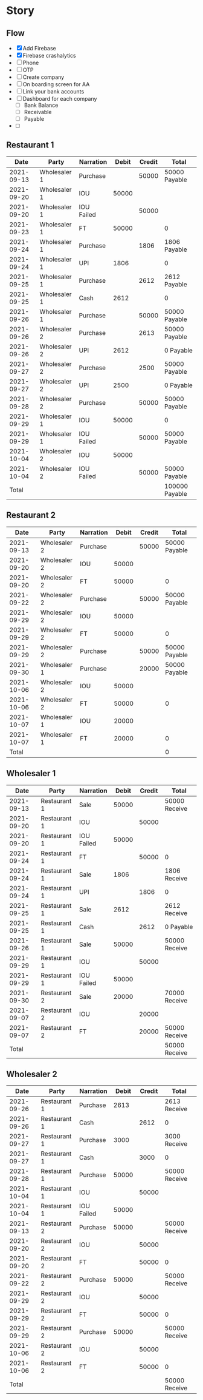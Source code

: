# Story

## Flow

- [x] Add Firebase
- [x] Firebase crashalytics
- [ ] Phone
- [ ] OTP
- [ ] Create company
- [ ] On boarding screen for AA
- [ ] Link your bank accounts
- [ ] Dashboard for each company
  - [ ] Bank Balance
  - [ ] Receivable
  - [ ] Payable
- [ ] 




## Restaurant 1

| Date        | Party        | Narration  | Debit  | Credit | Total          |
|---|---|---|---|---|---|
| 2021-09-13  | Wholesaler 1 | Purchase   |        | 50000  | 50000 Payable  |
| 2021-09-20  | Wholesaler 1 | IOU        |  50000 |        |                |
| 2021-09-20  | Wholesaler 1 | IOU Failed |        | 50000  |                |
| 2021-09-23  | Wholesaler 1 | FT         |  50000 |        | 0              |
| 2021-09-24  | Wholesaler 1 | Purchase   |        | 1806   | 1806 Payable   |
| 2021-09-24  | Wholesaler 1 | UPI        |  1806  |        | 0              |
| 2021-09-25  | Wholesaler 1 | Purchase   |        | 2612   | 2612 Payable   |
| 2021-09-25  | Wholesaler 1 | Cash       |  2612  |        | 0              |
| 2021-09-26  | Wholesaler 1 | Purchase   |        | 50000  | 50000 Payable  |
| 2021-09-26  | Wholesaler 2 | Purchase   |        | 2613   | 50000 Payable  |
| 2021-09-26  | Wholesaler 2 | UPI        |  2612  |        | 0 Payable      |
| 2021-09-27  | Wholesaler 2 | Purchase   |        | 2500   | 50000 Payable  |
| 2021-09-27  | Wholesaler 2 | UPI        |  2500  |        | 0 Payable      |
| 2021-09-28  | Wholesaler 2 | Purchase   |        | 50000  | 50000 Payable  |
| 2021-09-29  | Wholesaler 1 | IOU        |  50000 |        | 0              |
| 2021-09-29  | Wholesaler 1 | IOU Failed |        | 50000  | 50000 Payable  |
| 2021-10-04  | Wholesaler 2 | IOU        |  50000 |        |                |
| 2021-10-04  | Wholesaler 2 | IOU Failed |        | 50000  | 50000 Payable  |
| Total       |              |            |        |        |100000 Payable  |


## Restaurant 2

| Date        | Party        | Narration  | Debit  | Credit | Total          |
|---|---|---|---|---|---|
| 2021-09-13  | Wholesaler 2 | Purchase   |        | 50000  | 50000 Payable  |
| 2021-09-20  | Wholesaler 2 | IOU        |  50000 |        |                |
| 2021-09-20  | Wholesaler 2 | FT         |  50000 |        | 0              |
| 2021-09-22  | Wholesaler 2 | Purchase   |        | 50000  | 50000 Payable  |
| 2021-09-29  | Wholesaler 2 | IOU        |  50000 |        |                |
| 2021-09-29  | Wholesaler 2 | FT         |  50000 |        | 0              |
| 2021-09-29  | Wholesaler 2 | Purchase   |        | 50000  | 50000 Payable  |
| 2021-09-30  | Wholesaler 1 | Purchase   |        | 20000  | 50000 Payable  |
| 2021-10-06  | Wholesaler 2 | IOU        |  50000 |        |                |
| 2021-10-06  | Wholesaler 2 | FT         |  50000 |        | 0              |
| 2021-10-07  | Wholesaler 1 | IOU        |  20000 |        |                |
| 2021-10-07  | Wholesaler 1 | FT         |  20000 |        | 0              |
| Total       |              |            |        |        | 0              |

## Wholesaler 1

| Date        | Party        | Narration  | Debit  | Credit | Total          |
|---|---|---|---|---|---|
| 2021-09-13  | Restaurant 1 | Sale       |  50000 |        | 50000 Receive  |
| 2021-09-20  | Restaurant 1 | IOU        |        | 50000  |                |
| 2021-09-20  | Restaurant 1 | IOU Failed |  50000 |        |                |
| 2021-09-24  | Restaurant 1 | FT         |        | 50000  | 0              |
| 2021-09-24  | Restaurant 1 | Sale       |  1806  |        | 1806 Receive   |
| 2021-09-24  | Restaurant 1 | UPI        |        | 1806   | 0              |
| 2021-09-25  | Restaurant 1 | Sale       |  2612  |        | 2612 Receive   |
| 2021-09-25  | Restaurant 1 | Cash       |        | 2612   | 0 Payable      |
| 2021-09-26  | Restaurant 1 | Sale       |  50000 |        | 50000 Receive  |
| 2021-09-29  | Restaurant 1 | IOU        |        | 50000  |                |
| 2021-09-29  | Restaurant 1 | IOU Failed |  50000 |        |                |
| 2021-09-30  | Restaurant 2 | Sale       |  20000 |        | 70000 Receive  |
| 2021-09-07  | Restaurant 2 | IOU        |        | 20000  |                |
| 2021-09-07  | Restaurant 2 | FT         |        | 20000  | 50000 Receive  |
| Total       |              |            |        |        | 50000 Receive  |

## Wholesaler 2

| Date        | Party        | Narration  | Debit  | Credit | Total          |
|---|---|---|---|---|---|
| 2021-09-26  | Restaurant 1 | Purchase   |  2613  |        | 2613 Receive   |
| 2021-09-26  | Restaurant 1 | Cash       |        | 2612   | 0              |
| 2021-09-27  | Restaurant 1 | Purchase   |  3000  |        | 3000 Receive   |
| 2021-09-27  | Restaurant 1 | Cash       |        | 3000   | 0              |
| 2021-09-28  | Restaurant 1 | Purchase   |  50000 |        | 50000 Receive  |
| 2021-10-04  | Restaurant 1 | IOU        |        | 50000  |                |
| 2021-10-04  | Restaurant 1 | IOU Failed |  50000 |        |                |
| 2021-09-13  | Restaurant 2 | Purchase   |  50000 |        | 50000 Receive  |
| 2021-09-20  | Restaurant 2 | IOU        |        | 50000  |                |
| 2021-09-20  | Restaurant 2 | FT         |        | 50000  | 0              |
| 2021-09-22  | Restaurant 2 | Purchase   |  50000 |        | 50000 Receive  |
| 2021-09-29  | Restaurant 2 | IOU        |        | 50000  |                |
| 2021-09-29  | Restaurant 2 | FT         |        | 50000  | 0              |
| 2021-09-29  | Restaurant 2 | Purchase   |  50000 |        | 50000 Receive  |
| 2021-10-06  | Restaurant 2 | IOU        |        | 50000  |                |
| 2021-10-06  | Restaurant 2 | FT         |        | 50000  | 0              |
| Total       |              |            |        |        | 50000 Receive  |